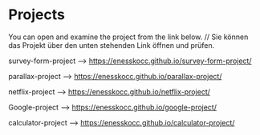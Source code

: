 # Projects

You can open and examine the project from the link below. // Sie können das Projekt über den unten stehenden Link öffnen und prüfen.

survey-form-project --> https://enesskocc.github.io/survey-form-project/

parallax-project    --> https://enesskocc.github.io/parallax-project/

netflix-project     --> https://enesskocc.github.io/netflix-project/

Google-project      --> https://enesskocc.github.io/google-project/

calculator-project  --> https://enesskocc.github.io/calculator-project/




